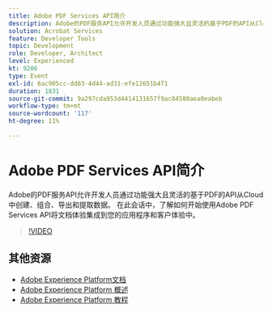 ```yaml
---
title: Adobe PDF Services API简介
description: Adobe的PDF服务API允许开发人员通过功能强大且灵活的基于PDF的API从Cloud中创建、组合、导出和提取数据。 在此会话中，了解如何开始使用Adobe PDF Services API将文档体验集成到您的应用程序和客户体验中。
solution: Acrobat Services
feature: Developer Tools
topic: Development
role: Developer, Architect
level: Experienced
kt: 9206
type: Event
exl-id: 6ac905cc-dd03-4d44-ad31-efe12651b4f1
duration: 1831
source-git-commit: 9a297cda953d4414131657f9ac84580aea0eabeb
workflow-type: tm+mt
source-wordcount: '117'
ht-degree: 11%

---
```


# Adobe PDF Services API简介

Adobe的PDF服务API允许开发人员通过功能强大且灵活的基于PDF的API从Cloud中创建、组合、导出和提取数据。 在此会话中，了解如何开始使用Adobe PDF Services API将文档体验集成到您的应用程序和客户体验中。


>[!VIDEO](https://video.tv.adobe.com/v/337601/?quality=12&learn=on&hidetitle=true)

## 其他资源

- [Adobe Experience Platform文档](https://experienceleague.adobe.com/docs/experience-platform.html)
- [Adobe Experience Platform 概述](https://experienceleague.adobe.com/docs/experience-platform/landing/home.html?lang=zh-Hans)
- [Adobe Experience Platform 教程](https://experienceleague.adobe.com/docs/platform-learn/tutorials/overview.html?lang=en)
